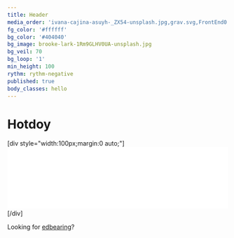 ```yaml
---
title: Header
media_order: 'ivana-cajina-asuyh-_ZX54-unsplash.jpg,grav.svg,FrontEnd0.webm,vino-li-qdAXc_VneLI-unsplash.jpg,brooke-lark-1Rm9GLHV0UA-unsplash.jpg'
fg_color: '#ffffff'
bg_color: '#404040'
bg_image: brooke-lark-1Rm9GLHV0UA-unsplash.jpg
bg_veil: 70
bg_loop: '1'
min_height: 100
rythm: rythm-negative
published: true
body_classes: hello
---
```


# Hotdoy

[div style="width:100px;margin:0 auto;"]
[![](grav.svg)](https://getgrav.org/)
[/div]

Looking for [edbearing](https://hotdoy.org/elite/edbearing/)?